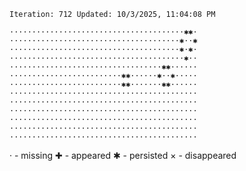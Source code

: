`Iteration: 712 Updated: 10/3/2025, 11:04:08 PM`
<!-- GOL_START -->
`·······································✱✱·`</br>
`······································✱··✱`</br>
`······································✱·✱·`</br>
`·······································✱··`</br>
`··································✱✱······`</br>
`·························✱✱······✱··✱·····`</br>
`·························✱✱·······✱✱······`</br>
`··········································`</br>
`··········································`</br>
`··········································`</br>
`··········································`</br>
`··········································`</br>
`··········································`</br>
<!-- GOL_END -->
· - missing
✚ - appeared
✱ - persisted
× - disappeared
